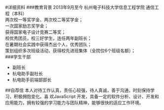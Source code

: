 #详细资料
###教育背景
2013年9月至今      杭州电子科技大学信息工程学院     通信工程（本科）  
                   两次校一等奖学金、两次校二等奖学金；  
                   一次国家励志奖学金；  
                   获得国家电子设计竞赛二等奖；  
                   校优秀团员，校三好学生，连任两年副班长；  
                   在暑期社会实践中获得杰出个人，优秀团队；  
                 策划组织多次班级活动，获得校先进班集体（全院仅6个班级名额）；  
###学生干部
* 副班长
* 杭电助手副社长
* 杭电助手前端部部长

##自荐信
本人对待工作认真，责任心较强，待人真诚，善于沟通，时刻保持学习，积极拥抱变化。喜
欢JavaScript 开发，具备一定的软件分析、设计、开发和应用能力，拥有较强的学习能力与团队精神，能够很快的适应工作环境。
